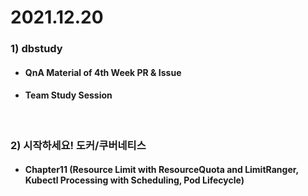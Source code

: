 # 2021.12.20

### 1) dbstudy
* #### QnA Material of 4th Week PR & Issue
* #### Team Study Session

<br/>

### 2) 시작하세요! 도커/쿠버네티스
* #### Chapter11 (Resource Limit with ResourceQuota and LimitRanger, Kubectl Processing with Scheduling, Pod Lifecycle)
